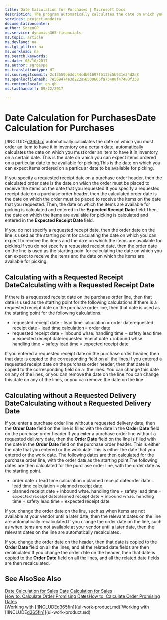 ```yaml
---
title: Date Calculation for Purchases | Microsoft Docs
description: The program automatically calculates the date on which you must order an item to have it in inventory on a certain date. This is the date on which you can expect items ordered on a particular date to be available for picking.
services: project-madeira
documentationcenter: 
author: SorenGP
ms.service: dynamics365-financials
ms.topic: article
ms.devlang: na
ms.tgt_pltfrm: na
ms.workload: na
ms.search.keywords: 
ms.date: 08/10/2017
ms.author: sgroespe
ms.translationtype: HT
ms.sourcegitcommit: 2c13559bb3dc44cdb61697f5135c5b931e34d2a8
ms.openlocfilehash: 7e569474e3d222a56500665fa73408f47480f338
ms.contentlocale: en-gb
ms.lasthandoff: 09/22/2017

---
```

# <a name="date-calculation-for-purchases"></a><span data-ttu-id="8fdbc-104">Date Calculation for Purchases</span><span class="sxs-lookup"><span data-stu-id="8fdbc-104">Date Calculation for Purchases</span></span>
[!INCLUDE[d365fin](includes/d365fin_md.md)]<span data-ttu-id="8fdbc-105"> automatically calculates the date on which you must order an item to have it in inventory on a certain date.</span><span class="sxs-lookup"><span data-stu-id="8fdbc-105"> automatically calculates the date on which you must order an item to have it in inventory on a certain date.</span></span> <span data-ttu-id="8fdbc-106">This is the date on which you can expect items ordered on a particular date to be available for picking.</span><span class="sxs-lookup"><span data-stu-id="8fdbc-106">This is the date on which you can expect items ordered on a particular date to be available for picking.</span></span>  

<span data-ttu-id="8fdbc-107">If you specify a requested receipt date on a purchase order header, then the calculated order date is the date on which the order must be placed to receive the items on the date that you requested.</span><span class="sxs-lookup"><span data-stu-id="8fdbc-107">If you specify a requested receipt date on a purchase order header, then the calculated order date is the date on which the order must be placed to receive the items on the date that you requested.</span></span> <span data-ttu-id="8fdbc-108">Then, the date on which the items are available for picking is calculated and entered in the **Expected Receipt Date** field.</span><span class="sxs-lookup"><span data-stu-id="8fdbc-108">Then, the date on which the items are available for picking is calculated and entered in the **Expected Receipt Date** field.</span></span>  

<span data-ttu-id="8fdbc-109">If you do not specify a requested receipt date, then the order date on the line is used as the starting point for calculating the date on which you can expect to receive the items and the date on which the items are available for picking.</span><span class="sxs-lookup"><span data-stu-id="8fdbc-109">If you do not specify a requested receipt date, then the order date on the line is used as the starting point for calculating the date on which you can expect to receive the items and the date on which the items are available for picking.</span></span>  

## <a name="calculating-with-a-requested-receipt-date"></a><span data-ttu-id="8fdbc-110">Calculating with a Requested Receipt Date</span><span class="sxs-lookup"><span data-stu-id="8fdbc-110">Calculating with a Requested Receipt Date</span></span>  
<span data-ttu-id="8fdbc-111">If there is a requested receipt date on the purchase order line, then that date is used as the starting point for the following calculations.</span><span class="sxs-lookup"><span data-stu-id="8fdbc-111">If there is a requested receipt date on the purchase order line, then that date is used as the starting point for the following calculations.</span></span>  

- <span data-ttu-id="8fdbc-112">requested receipt date - lead time calculation = order date</span><span class="sxs-lookup"><span data-stu-id="8fdbc-112">requested receipt date - lead time calculation = order date</span></span>  
- <span data-ttu-id="8fdbc-113">requested receipt date + inbound whse. handling time + safety lead time = expected receipt date</span><span class="sxs-lookup"><span data-stu-id="8fdbc-113">requested receipt date + inbound whse. handling time + safety lead time = expected receipt date</span></span>  

<span data-ttu-id="8fdbc-114">If you entered a requested receipt date on the purchase order header, then that date is copied to the corresponding field on all the lines.</span><span class="sxs-lookup"><span data-stu-id="8fdbc-114">If you entered a requested receipt date on the purchase order header, then that date is copied to the corresponding field on all the lines.</span></span> <span data-ttu-id="8fdbc-115">You can change this date on any of the lines, or you can remove the date on the line.</span><span class="sxs-lookup"><span data-stu-id="8fdbc-115">You can change this date on any of the lines, or you can remove the date on the line.</span></span>  

## <a name="calculating-without-a-requested-delivery-date"></a><span data-ttu-id="8fdbc-116">Calculating without a Requested Delivery Date</span><span class="sxs-lookup"><span data-stu-id="8fdbc-116">Calculating without a Requested Delivery Date</span></span>  
<span data-ttu-id="8fdbc-117">If you enter a purchase order line without a requested delivery date, then the **Order Date** field on the line is filled with the date in the **Order Date** field on the purchase order header.</span><span class="sxs-lookup"><span data-stu-id="8fdbc-117">If you enter a purchase order line without a requested delivery date, then the **Order Date** field on the line is filled with the date in the **Order Date** field on the purchase order header.</span></span> <span data-ttu-id="8fdbc-118">This is either the date that you entered or the work date.</span><span class="sxs-lookup"><span data-stu-id="8fdbc-118">This is either the date that you entered or the work date.</span></span> <span data-ttu-id="8fdbc-119">The following dates are then calculated for the purchase order line, with the order date as the starting point.</span><span class="sxs-lookup"><span data-stu-id="8fdbc-119">The following dates are then calculated for the purchase order line, with the order date as the starting point.</span></span>  

- <span data-ttu-id="8fdbc-120">order date + lead time calculation = planned receipt date</span><span class="sxs-lookup"><span data-stu-id="8fdbc-120">order date + lead time calculation = planned receipt date</span></span>  
- <span data-ttu-id="8fdbc-121">planned receipt date + inbound whse. handling time + safety lead time = expected receipt date</span><span class="sxs-lookup"><span data-stu-id="8fdbc-121">planned receipt date + inbound whse. handling time + safety lead time = expected receipt date</span></span>  

<span data-ttu-id="8fdbc-122">If you change the order date on the line, such as when items are not available at your vendor until a later date, then the relevant dates on the line are automatically recalculated.</span><span class="sxs-lookup"><span data-stu-id="8fdbc-122">If you change the order date on the line, such as when items are not available at your vendor until a later date, then the relevant dates on the line are automatically recalculated.</span></span>  

<span data-ttu-id="8fdbc-123">If you change the order date on the header, then that date is copied to the **Order Date** field on all the lines, and all the related date fields are then recalculated.</span><span class="sxs-lookup"><span data-stu-id="8fdbc-123">If you change the order date on the header, then that date is copied to the **Order Date** field on all the lines, and all the related date fields are then recalculated.</span></span>  

## <a name="see-also"></a><span data-ttu-id="8fdbc-124">See Also</span><span class="sxs-lookup"><span data-stu-id="8fdbc-124">See Also</span></span>  
 <span data-ttu-id="8fdbc-125">[Date Calculation for Sales](sales-date-calculation-for-sales.md) </span><span class="sxs-lookup"><span data-stu-id="8fdbc-125">[Date Calculation for Sales](sales-date-calculation-for-sales.md) </span></span>  
 [<span data-ttu-id="8fdbc-126">How to: Calculate Order Promising Dates</span><span class="sxs-lookup"><span data-stu-id="8fdbc-126">How to: Calculate Order Promising Dates</span></span>](sales-how-to-calculate-order-promising-dates.md)  
 <span data-ttu-id="8fdbc-127">[Working with [!INCLUDE[d365fin](includes/d365fin_md.md)]](ui-work-product.md)</span><span class="sxs-lookup"><span data-stu-id="8fdbc-127">[Working with [!INCLUDE[d365fin](includes/d365fin_md.md)]](ui-work-product.md)</span></span>

